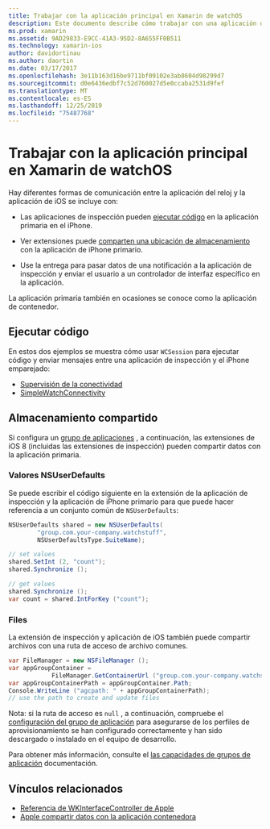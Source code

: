 ```yaml
---
title: Trabajar con la aplicación principal en Xamarin de watchOS
description: Este documento describe cómo trabajar con una aplicación de watchOS primaria en Xamarin. Se describen las extensiones de aplicación de watchos, las aplicaciones de iOS, el almacenamiento compartido y mucho más.
ms.prod: xamarin
ms.assetid: 9AD29833-E9CC-41A3-95D2-8A655FF0B511
ms.technology: xamarin-ios
author: davidortinau
ms.author: daortin
ms.date: 03/17/2017
ms.openlocfilehash: 3e11b163d16be9711bf09102e3ab8604d98299d7
ms.sourcegitcommit: d0e6436edbf7c52d760027d5e0ccaba2531d9fef
ms.translationtype: MT
ms.contentlocale: es-ES
ms.lasthandoff: 12/25/2019
ms.locfileid: "75487768"
---
```

# <a name="working-with-the-watchos-parent-application-in-xamarin"></a>Trabajar con la aplicación principal en Xamarin de watchOS

Hay diferentes formas de comunicación entre la aplicación del reloj y la aplicación de iOS se incluye con:

- Las aplicaciones de inspección pueden [ejecutar código](#run-code) en la aplicación primaria en el iPhone.

- Ver extensiones puede [comparten una ubicación de almacenamiento](#shared-storage) con la aplicación de iPhone primario.

- Use la entrega para pasar datos de una notificación a la aplicación de inspección y enviar el usuario a un controlador de interfaz específico en la aplicación.

La aplicación primaria también en ocasiones se conoce como la aplicación de contenedor.

## <a name="run-code"></a>Ejecutar código

En estos dos ejemplos se muestra cómo usar `WCSession` para ejecutar código y enviar mensajes entre una aplicación de inspección y el iPhone emparejado:

- [Supervisión de la conectividad](https://docs.microsoft.com/samples/xamarin/ios-samples/watchos-watchconnectivity/)
- [SimpleWatchConnectivity](https://docs.microsoft.com/samples/xamarin/ios-samples/watchos-simplewatchconnectivity/) 

## <a name="shared-storage"></a>Almacenamiento compartido

Si configura un [grupo de aplicaciones](~/ios/watchos/app-fundamentals/app-groups.md) , a continuación, las extensiones de iOS 8 (incluidas las extensiones de inspección) pueden compartir datos con la aplicación primaria.

### <a name="nsuserdefaults"></a>Valores NSUserDefaults

Se puede escribir el código siguiente en la extensión de la aplicación de inspección y la aplicación de iPhone primario para que puede hacer referencia a un conjunto común de `NSUserDefaults`:

```csharp
NSUserDefaults shared = new NSUserDefaults(
        "group.com.your-company.watchstuff",
        NSUserDefaultsType.SuiteName);

// set values
shared.SetInt (2, "count");
shared.Synchronize ();

// get values
shared.Synchronize ();
var count = shared.IntForKey ("count");
```

<a name="files" />

### <a name="files"></a>Files

La extensión de inspección y aplicación de iOS también puede compartir archivos con una ruta de acceso de archivo comunes.

```csharp
var FileManager = new NSFileManager ();
var appGroupContainer =
            FileManager.GetContainerUrl ("group.com.your-company.watchstuff");
var appGroupContainerPath = appGroupContainer.Path;
Console.WriteLine ("agcpath: " + appGroupContainerPath);
// use the path to create and update files
```

Nota: si la ruta de acceso es `null` , a continuación, compruebe el [configuración del grupo de aplicación](~/ios/watchos/app-fundamentals/app-groups.md) para asegurarse de los perfiles de aprovisionamiento se han configurado correctamente y han sido descargado o instalado en el equipo de desarrollo.

Para obtener más información, consulte el [las capacidades de grupos de aplicación](~/ios/deploy-test/provisioning/capabilities/app-groups-capabilities.md) documentación.

## <a name="related-links"></a>Vínculos relacionados

- [Referencia de WKInterfaceController de Apple](https://developer.apple.com/library/prerelease/ios/documentation/WatchKit/Reference/WKInterfaceController_class/index.html#//apple_ref/occ/clm/WKInterfaceController/openParentApplication:reply:)
- [Apple compartir datos con la aplicación contenedora](https://developer.apple.com/library/ios/documentation/General/Conceptual/ExtensibilityPG/ExtensionScenarios.html)

